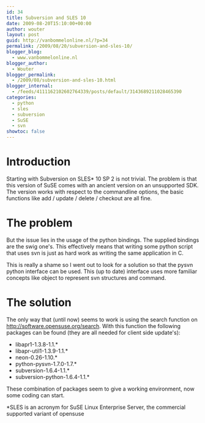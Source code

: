```yaml
---
id: 34
title: Subversion and SLES 10
date: 2009-08-20T15:10:00+00:00
author: wouter
layout: post
guid: http://vanbommelonline.nl/?p=34
permalink: /2009/08/20/subversion-and-sles-10/
blogger_blog:
  - www.vanbommelonline.nl
blogger_author:
  - Wouter
blogger_permalink:
  - /2009/08/subversion-and-sles-10.html
blogger_internal:
  - /feeds/4111162102602764339/posts/default/3143689211028465390
categories:
  - python
  - sles
  - subversion
  - SuSE
  - svn
showtoc: false
---
```

# Introduction  
Starting with Subversion on SLES* 10 SP 2 is not trivial. The problem is that this version of SuSE comes with an ancient version on an unsupported SDK.  
The version works with respect to the commandline options, the basic functions like add / update / delete / checkout are all fine.

# The problem
But the issue lies in the usage of the python bindings. The supplied bindings are the swig one's. This effectively means that writing some python script that uses svn is just as hard work as writing the same application in C.

This is really a shame so I went out to look for a solution so that the pysvn python interface can be used. This (up to date) interface uses more familiar concepts like object to represent svn structures and command.

# The solution  
The only way that (until now) seems to work is using the search function on http://software.opensuse.org/search. With this function the following packages can be found (they are all needed for client side update's):  
- libapr1-1.3.8-1.1.*  
- libapr-util1-1.3.9-1.1.*  
- neon-0.26-1.10.*  
- python-pysvn-1.7.0-1.7.*  
- subversion-1.6.4-1.1.*  
- subversion-python-1.6.4-1.1.*

These combination of packages seem to give a working environment, now some coding can start.

*SLES is an acronym for SuSE Linux Enterprise Server, the commercial supported variant of opensuse